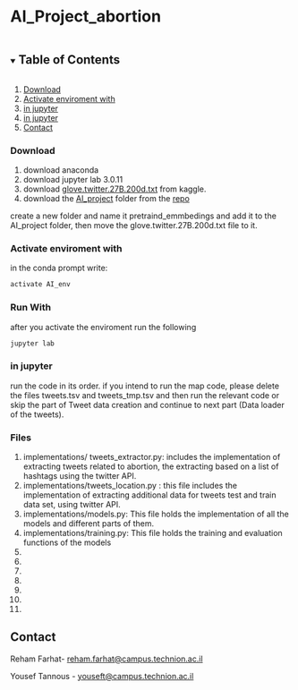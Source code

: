 # AI_Project_abortion

<!-- TABLE OF CONTENTS -->
<details open="open">
  <summary><h2 style="display: inline-block">Table of Contents</h2></summary>
  <ol>
    <li><a href="#Download">Download</a></li>
    <li><a href="#Activate-enviroment-with">Activate enviroment with</a></li>
    <li><a href="#in-jupyter">in jupyter</a></li>
    <li><a href="#Files">in jupyter</a></li>
    <li><a href="#contact">Contact</a></li>
  </ol>
</details>

### Download
1.  download anaconda 
2.  download jupyter lab 3.0.11
3.  download [glove.twitter.27B.200d.txt](https://www.kaggle.com/fullmetal26/glovetwitter27b100dtxt/activity) from kaggle.
4.  download the [AI_project](https://github.com/RehamFarhat/AI_Project_abortion/tree/main/AI_project) folder from the [repo](https://github.com/RehamFarhat/AI_Project_abortion)

create a new folder and name it pretraind_emmbedings and add it to the AI_project folder, then move the glove.twitter.27B.200d.txt file to it.


### Activate enviroment with
in the conda prompt write:
```sh
activate AI_env
   ```
   
### Run With
after you activate the enviroment run the following 
```sh
jupyter lab
   ```

### in jupyter
run the code in its order.
if you intend to run the map code, please delete the files tweets.tsv and tweets_tmp.tsv and then run the relevant code or skip the part of Tweet data creation and continue to next part (Data loader of the tweets).

### Files
1.  implementations/ tweets_extractor.py: includes the implementation of
extracting tweets related to abortion, the extracting based on a list of hashtags
using the twitter API.
2. implementations/tweets_location.py : this file includes the implementation of
extracting additional data for tweets test and train data set, using twitter API.
3. implementations/models.py:
This file holds the implementation of all the models and different parts of them.
4.  implementations/training.py:
This file holds the training and evaluation functions of the models
5.  
6. 
7. 
8. 
9. 
10.
11.
<!-- CONTACT -->
## Contact

Reham Farhat- reham.farhat@campus.technion.ac.il

Yousef Tannous - youseft@campus.technion.ac.il
